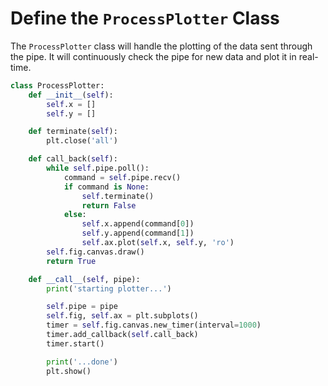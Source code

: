 # Define the `ProcessPlotter` Class

The `ProcessPlotter` class will handle the plotting of the data sent through the pipe. It will continuously check the pipe for new data and plot it in real-time.

```python
class ProcessPlotter:
    def __init__(self):
        self.x = []
        self.y = []

    def terminate(self):
        plt.close('all')

    def call_back(self):
        while self.pipe.poll():
            command = self.pipe.recv()
            if command is None:
                self.terminate()
                return False
            else:
                self.x.append(command[0])
                self.y.append(command[1])
                self.ax.plot(self.x, self.y, 'ro')
        self.fig.canvas.draw()
        return True

    def __call__(self, pipe):
        print('starting plotter...')

        self.pipe = pipe
        self.fig, self.ax = plt.subplots()
        timer = self.fig.canvas.new_timer(interval=1000)
        timer.add_callback(self.call_back)
        timer.start()

        print('...done')
        plt.show()
```

